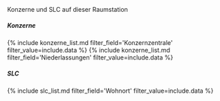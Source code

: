 <div class="card mb-3" data-info="{{ include.data }}">
    <div class="card-header bg-yellow text-dark">Konzerne und SLC auf dieser Raumstation</div>
    <div class="card-body">
        <h5>Konzerne</h5>
        {% include konzerne_list.md filter_field='Konzernzentrale' filter_value=include.data %}
        {% include konzerne_list.md filter_field='Niederlassungen' filter_value=include.data %}
        <h5>SLC</h5>
        {% include slc_list.md filter_field='Wohnort' filter_value=include.data %}
    </div>
</div>
